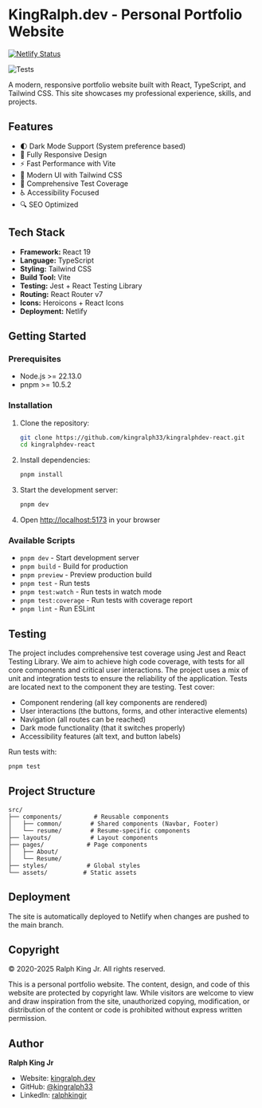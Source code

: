 # KingRalph.dev - Personal Portfolio Website

[![Netlify Status](https://api.netlify.com/api/v1/badges/986f586a-2b5f-45d3-ab7d-7876363a41a6/deploy-status)](https://app.netlify.com/sites/mystifying-easley-c1f16f/deploys)

![Tests](https://github.com/kingralph33/kingralphdev-react/actions/workflows/test.yml/badge.svg)

A modern, responsive portfolio website built with React, TypeScript, and Tailwind CSS. This site showcases my professional experience, skills, and projects.

## Features

- 🌓 Dark Mode Support (System preference based)
- 📱 Fully Responsive Design
- ⚡ Fast Performance with Vite
- 🎨 Modern UI with Tailwind CSS
- 🧪 Comprehensive Test Coverage
- ♿ Accessibility Focused
- 🔍 SEO Optimized

## Tech Stack

- **Framework:** React 19
- **Language:** TypeScript
- **Styling:** Tailwind CSS
- **Build Tool:** Vite
- **Testing:** Jest + React Testing Library
- **Routing:** React Router v7
- **Icons:** Heroicons + React Icons
- **Deployment:** Netlify

## Getting Started

### Prerequisites

- Node.js >= 22.13.0
- pnpm >= 10.5.2

### Installation

1. Clone the repository:

   ```bash
   git clone https://github.com/kingralph33/kingralphdev-react.git
   cd kingralphdev-react
   ```

2. Install dependencies:

   ```bash
   pnpm install
   ```

3. Start the development server:

   ```bash
   pnpm dev
   ```

4. Open [http://localhost:5173](http://localhost:5173) in your browser

### Available Scripts

- `pnpm dev` - Start development server
- `pnpm build` - Build for production
- `pnpm preview` - Preview production build
- `pnpm test` - Run tests
- `pnpm test:watch` - Run tests in watch mode
- `pnpm test:coverage` - Run tests with coverage report
- `pnpm lint` - Run ESLint

## Testing

The project includes comprehensive test coverage using Jest and React Testing Library. We aim to achieve high code coverage, with tests for all core components and critical user interactions. The project uses a mix of unit and integration tests to ensure the reliability of the application. Tests are located next to the component they are testing. Test cover:

- Component rendering (all key components are rendered)
- User interactions (the buttons, forms, and other interactive elements)
- Navigation (all routes can be reached)
- Dark mode functionality (that it switches properly)
- Accessibility features (alt text, and button labels)

Run tests with:

```bash
pnpm test
```

## Project Structure

```
src/
├── components/         # Reusable components
│   ├── common/        # Shared components (Navbar, Footer)
│   └── resume/        # Resume-specific components
├── layouts/           # Layout components
├── pages/            # Page components
│   ├── About/
│   └── Resume/
├── styles/           # Global styles
└── assets/          # Static assets
```

## Deployment

The site is automatically deployed to Netlify when changes are pushed to the main branch.

## Copyright

© 2020-2025 Ralph King Jr. All rights reserved.

This is a personal portfolio website. The content, design, and code of this website are protected by copyright law. While visitors are welcome to view and draw inspiration from the site, unauthorized copying, modification, or distribution of the content or code is prohibited without express written permission.

## Author

**Ralph King Jr**

- Website: [kingralph.dev](https://kingralph.dev)
- GitHub: [@kingralph33](https://github.com/kingralph33)
- LinkedIn: [ralphkingjr](https://www.linkedin.com/in/ralphkingjr/)
